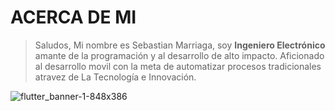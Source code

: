 # ACERCA DE MI 

> Saludos, Mi nombre es Sebastian Marriaga, soy **Ingeniero Electrónico** amante de la programación y al desarrollo de alto impacto. Aficionado al desarrollo movil con la meta de automatizar procesos tradicionales atravez de La Tecnología e Innovación.

![flutter_banner-1-848x386](https://user-images.githubusercontent.com/80381423/132936425-613d9974-9f2f-431d-99d8-219dbccf3a94.jpg)

